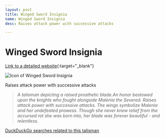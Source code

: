 ```yaml
---
layout: post
title: Winged Sword Insignia
name: Winged Sword Insignia
desc: Raises attack power with successive attacks

---
```

# Winged Sword Insignia
[Link to a detailed website](https://eldenring.wiki.fextralife.com/Winged+Sword+Insignia){:target="_blank"}

![Icon of Winged Sword Insignia](https://eldenring.wiki.fextralife.com/file/Elden-Ring/winged_sword_insignia_talisman_elden_ring_wiki_guide_200px.png)

Raises attack power with successive attacks

>*A talisman depicting a raised prosthetic blade.An honor bestowed upon the knights who fought alongside Malenia the Severed. Raises attack power with successive attacks. The wings symbolize Malenia and her undefeated prowess. Though she never knew relief from the accursed rot she was born into, her blade was forever beautiful - and relentless.*

[DuckDuckGo searches related to this talisman]({{site.baseurl}}/searches/WingedSwordInsignia)


